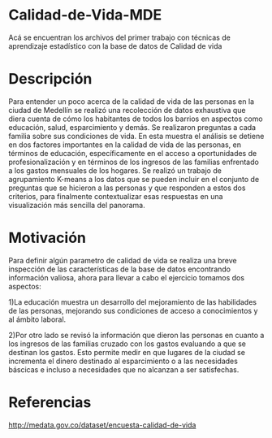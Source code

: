 # Calidad-de-Vida-MDE
Acá se encuentran los archivos del primer trabajo con técnicas de aprendizaje estadístico con la base de datos de Calidad de vida 

# Descripción 

Para entender un poco acerca de la calidad de vida de las personas en la ciudad de Medellín se realizó una recolección de datos exhaustiva que diera cuenta de cómo los habitantes de todos los barrios en aspectos como educación, salud, esparcimiento y demás. Se realizaron preguntas a cada familia sobre sus condiciones de vida.
En esta muestra el análisis se detiene en dos factores importantes en la calidad de vida de las personas, en términos de educación, específicamente en el acceso a oportunidades de profesionalización y en términos de los ingresos de las familias enfrentado a los gastos mensuales de los hogares.
Se realizó un trabajo de agrupamiento K-means a los datos que se pueden incluir en el conjunto de preguntas que se hicieron a las personas y que responden a estos dos criterios, para finalmente contextualizar esas respuestas en una visualización más sencilla del panorama.

# Motivación

Para definir algún parametro de calidad de vida se realiza una breve inspección de las características de la base de datos encontrando información valiosa, ahora para llevar a cabo el ejercicio tomamos dos aspectos: 

1)La educación muestra un desarrollo del mejoramiento de las habilidades de las personas, mejorando sus condiciones de acceso a conocimientos y al ámbito laboral.

2)Por otro lado se revisó la información que dieron las personas en cuanto a los ingresos de las familias cruzado con los gastos evaluando a que se destinan los gastos. Esto permite medir en que lugares de la ciudad se incrementa el dinero destinado al esparcimiento o a las necesidades báscicas e incluso a necesidades que no alcanzan a ser satisfechas.

# Referencias

http://medata.gov.co/dataset/encuesta-calidad-de-vida

